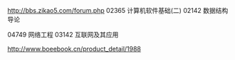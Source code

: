http://bbs.zikao5.com/forum.php
02365   计算机软件基础(二)
02142   数据结构导论

04749   网络工程
03142 互联网及其应用

<!-- 数据结构导论网址 -->
http://www.boeebook.cn/product_detail/1988


